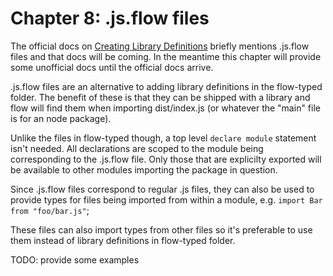 # Chapter 8: .js.flow files

The official docs on
[Creating Library Definitions](https://flow.org/en/docs/libdefs/creation)
briefly mentions .js.flow files and that docs will be coming. In the meantime
this chapter will provide some unofficial docs until the official docs arrive.

.js.flow files are an alternative to adding library definitions in the
flow-typed folder. The benefit of these is that they can be shipped with a
library and flow will find them when importing dist/index.js (or whatever the
"main" file is for an node package).

Unlike the files in flow-typed though, a top level `declare module` statement
isn't needed. All declarations are scoped to the module being corresponding to
the .js.flow file. Only those that are explicilty exported will be available to
other modules importing the package in question.

Since .js.flow files correspond to regular .js files, they can also be used to
provide types for files being imported from within a module, e.g.
`import Bar from "foo/bar.js"`;

These files can also import types from other files so it's preferable to use
them instead of library definitions in flow-typed folder.

TODO: provide some examples
